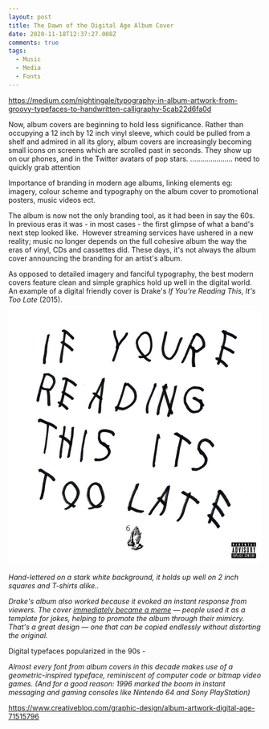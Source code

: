 ```yaml
---
layout: post
title: The Dawn of the Digital Age Album Cover
date: 2020-11-18T12:37:27.008Z
comments: true
tags:
  - Music
  - Media
  - Fonts
---
```

https://medium.com/nightingale/typography-in-album-artwork-from-groovy-typefaces-to-handwritten-calligraphy-5cab22d6fa0d 

Now, album covers are beginning to hold less significance. Rather than occupying a 12 inch by 12 inch vinyl sleeve, which could be pulled from a shelf and admired in all its glory, album covers are increasingly becoming small icons on screens which are scrolled past in seconds. They show up on our phones, and in the Twitter avatars of pop stars. ..................... need to quickly grab attention 

Importance of branding in modern age albums, linking elements eg: imagery, colour scheme and typography on the album cover to promotional posters, music videos ect. 

The album is now not the only branding tool, as it had been in say the 60s. In previous eras it was - in most cases - the first glimpse of what a band's next step looked like.  However streaming services have ushered in a new reality; music no longer depends on the full cohesive album the way the eras of vinyl, CDs and cassettes did. These days, it's not always the album cover announcing the branding for an artist's album.

As opposed to detailed imagery and fanciful typography, the best modern covers feature clean and simple graphics hold up well in the digital world. An example of a digital friendly cover is Drake's *If You're Reading This, It's Too Late* (2015). 

![If You're Reading This It's Too Late (2015)](../uploads/drake.jpg "If You're Reading This It's Too Late (2015)")

*Hand-lettered on a stark white background, it holds up well on 2 inch squares and T-shirts alike..*

*Drake's album also worked because it evoked an instant response from viewers. The cover [immediately became a meme](http://fusion.net/list/50583/15-of-the-best-drake-if-youre-reading-this-album-cover-parodies/) — people used it as a template for jokes, helping to promote the album through their mimicry. That's a great design — one that can be copied endlessly without distorting the original.*

Digital typefaces popularized in the 90s -

*Almost every font from album covers in this decade makes use of a geometric-inspired typeface, reminiscent of computer code or bitmap video games. (And for a good reason: 1996 marked the boom in instant messaging and gaming consoles like Nintendo 64 and Sony PlayStation)*

https://www.creativebloq.com/graphic-design/album-artwork-digital-age-71515796